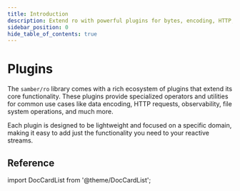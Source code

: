 ```yaml
---
title: Introduction
description: Extend ro with powerful plugins for bytes, encoding, HTTP, observability, and more
sidebar_position: 0
hide_table_of_contents: true
---
```


# Plugins

The `samber/ro` library comes with a rich ecosystem of plugins that extend its core functionality. These plugins provide specialized operators and utilities for common use cases like data encoding, HTTP requests, observability, file system operations, and much more.

Each plugin is designed to be lightweight and focused on a specific domain, making it easy to add just the functionality you need to your reactive streams.

## Reference

import DocCardList from '@theme/DocCardList';

<DocCardList />

